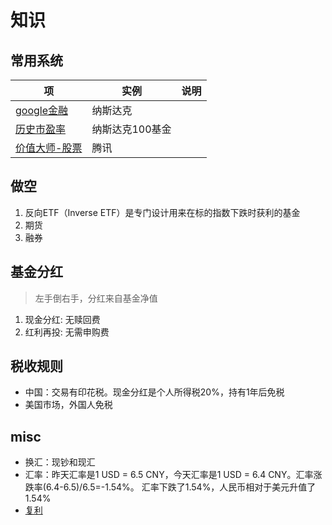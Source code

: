 # 知识
## 常用系统
| 项 | 实例 | 说明 |
| - | - | - |
| [google金融](https://www.google.com/finance/quote/.IXIC:INDEXNASDAQ) | 纳斯达克 |  |
| [历史市盈率](https://www.lixinger.com/equity/index/detail/nasdaq/.NDX/9592/fundamental/valuation/pe-ttm) | 纳斯达克100基金 |  |
| [价值大师-股票](https://www.gurufocus.cn/stock/TCEHY/summary) | 腾讯 |  |

## 做空
1. 反向ETF（Inverse ETF）是专门设计用来在标的指数下跌时获利的基金
1. 期货
1. 融券

## 基金分红
> 左手倒右手，分红来自基金净值

1. 现金分红: 无赎回费
1. 红利再投: 无需申购费

## 税收规则
* 中国：交易有印花税。现金分红是个人所得税20%，持有1年后免税
* 美国市场，外国人免税

## misc
* 换汇：现钞和现汇
* 汇率：昨天汇率是1 USD = 6.5 CNY，今天汇率是1 USD = 6.4 CNY。汇率涨跌率(6.4-6.5)/6.5=-1.54%。  汇率下跌了1.54%，人民币相对于美元升值了1.54%
* [复利](https://zhuanlan.zhihu.com/p/640504544)